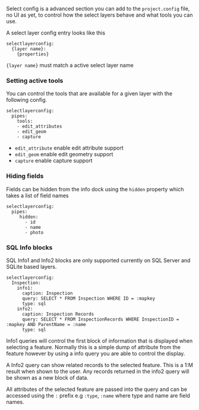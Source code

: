 Select config is a advanced section you can add to the `project.config` file, no UI as yet, to control how the select layers behave and what tools you can use.

A select layer config entry looks like this

```
selectlayerconfig:
  {layer name}:
    {properties}
```

`{layer name}` must match a active select layer name

### Setting active tools

You can control the tools that are available for a given layer with the following config. 

```
selectlayerconfig:
  pipes:
    tools:
    - edit_attributes
    - edit_geom
    - capture
```

* `edit_attribute` enable edit attribute support
* `edit_geom` enable edit geometry support
* `capture` enable capture support

### Hiding fields

Fields can be hidden from the info dock using the `hidden` property which takes a list of field names

```
selectlayerconfig:
  pipes:
     hidden:
       - id
       - name
       - photo
```

### SQL Info blocks

SQL Info1 and Info2 blocks are only supported currently on SQL Server and SQLite based layers.

```
selectlayerconfig:
  Inspection:
    info1:
      caption: Inspection
      query: SELECT * FROM Inspection WHERE ID = :mapkey
      type: sql
    info2:
      caption: Inspection Records
      query: SELECT * FROM InspectionRecords WHERE InspectionID = :mapkey AND ParentName = :name
      type: sql
```

Info1 queries will control the first block of information that is displayed when selecting a feature. Normally this is a simple dump of attribute from the feature however by using a info query you are able to control the display. 

A Info2 query can show related records to the selected feature. This is a 1:M result when shown to the user. Any records returned in the info2 query will be shown as a new block of data.

All attributes of the selected feature are passed into the query and can be accessed using the `:` prefix e.g `:type`, `:name` where type and name are field names.

